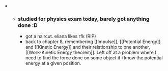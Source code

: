 -
	- ### studied for physics exam today, barely got anything done :D
		- got a haircut. eliana likes rfk (RIP)
		- back to chapter 8, remembering [[Impulse]], [[Potential Energy]] and [[Kinetic Energy]] and their relationship to one another, [[Work-Kinetic Energy theorem]]. Left off at a problem where I need to find the force done on some object if i know the potential energy at a given position.